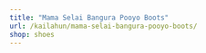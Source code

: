 ```yaml
---
title: "Mama Selai Bangura Pooyo Boots"
url: /kailahun/mama-selai-bangura-pooyo-boots/
shop: shoes
---
```

